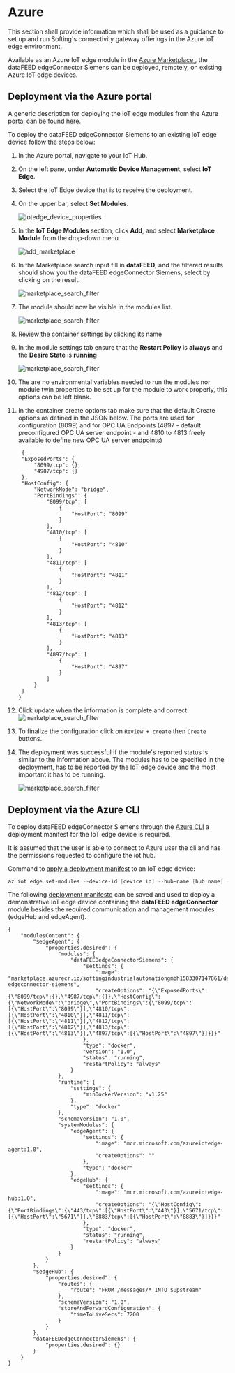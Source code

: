 # Azure

This section shall provide information which shall be used as a guidance to set up and run Softing's connectivity gateway offerings in the Azure IoT edge environment.

Available as an Azure IoT edge module in the [Azure Marketplace ](https://azuremarketplace.microsoft.com/marketplace/apps/softingindustrialautomationgmbh1583307147861.softing-datafeed-edgeconnector-siemens?tab=Overview), the dataFEED edgeConnector Siemens can be deployed, remotely, on existing Azure IoT edge devices.



## Deployment via the Azure portal

A generic description for deploying the IoT edge modules from the Azure portal can be found [here](https://docs.microsoft.com/azure/iot-edge/how-to-deploy-modules-portal). 

To deploy the dataFEED edgeConnector Siemens to an existing IoT edge device follow the steps below:

1. In the Azure portal, navigate to your IoT Hub.

1. On the left pane, under **Automatic Device Management**, select **IoT Edge**.

1. Select the IoT Edge device that is to receive the deployment.

1. On the upper bar, select **Set Modules**.

   ![iotedge_device_properties](./images/iotedge_device_properties.png)

1. In the **IoT Edge Modules** section, click **Add**, and select **Marketplace Module** from the drop-down menu.

   ![add_marketplace](./images/add_marketplace.png)

1. In the Marketplace search input fill in **dataFEED**, and the filtered results should show you the dataFEED edgeConnector Siemens, select by clicking on the result.

   ![marketplace_search_filter](./images/marketplace_search_filter.png)

1. The module should now be visible in the modules list.

   ![marketplace_search_filter](./images/modules_info.png)
   
1. Review the container settings by clicking its name

1. In the module settings tab ensure that the **Restart Policy** is **always** and the **Desire State** is **running**
    
    ![marketplace_search_filter](./images/module_settings.png)

1. The are no environmental variables needed to run the modules nor module twin properties to be set up for the module to work properly, this options can be left blank.

1. In the container create options tab make sure that the default Create options as defined in the JSON below. The ports are used for configuration (8099) and for OPC UA Endpoints (4897 - default preconfigured OPC UA server endpoint - and 4810 to 4813 freely available to define new OPC UA server endpoints) 
   ```
    {
    "ExposedPorts": {
        "8099/tcp": {},
        "4987/tcp": {}
    },
    "HostConfig": {
        "NetworkMode": "bridge",
        "PortBindings": {
            "8099/tcp": [
                {
                    "HostPort": "8099"
                }
            ],
            "4810/tcp": [
                {
                    "HostPort": "4810"
                }
            ],
            "4811/tcp": [
                {
                    "HostPort": "4811"
                }
            ],
            "4812/tcp": [
                {
                    "HostPort": "4812"
                }
            ],
            "4813/tcp": [
                {
                    "HostPort": "4813"
                }
            ],
            "4897/tcp": [
                {
                    "HostPort": "4897"
                }
            ]
        }
    }
   }
   ```

1.	Click update when the information is complete and correct.
    ![marketplace_search_filter](./images/module_update.png)

1.	To finalize the configuration click on ```Review + create``` then ```Create``` buttons.

1.	The deployment was successful if the module's reported status is similar to the information above. The modules has to be specified in the deployment, has to be reported by the IoT edge device and the most important it has to be running.

    ![marketplace_search_filter](./images/module_status.png)
    
## Deployment via the Azure CLI

To deploy dataFEED edgeConnector Siemens through the [Azure CLI](https://docs.microsoft.com/cli/azure/install-azure-cli?view=azure-cli-latest) a deployment manifest for the IoT edge device is required.

It is assumed that the user is able to connect to Azure user the cli and has the permissions requested to configure the iot hub.

Command to [apply a deployment manifest](https://docs.microsoft.com/azure/iot-edge/how-to-deploy-modules-cli#deploy-to-your-device) to an IoT edge device:

```powershell
az iot edge set-modules --device-id [device id] --hub-name [hub name] --content [file path]
```

The following <a href="./deployment_demo.json">deployment manifesto</a> can be saved and used to deploy a demonstrative IoT edge device containing the **dataFEED edgeConnector** module besides the required  communication  and management modules (edgeHub and edgeAgent).

```
{
    "modulesContent": {
        "$edgeAgent": {
            "properties.desired": {
                "modules": {
                    "dataFEEDedgeConnectorSiemens": {
                        "settings": {
                            "image": "marketplace.azurecr.io/softingindustrialautomationgmbh1583307147861/datafeed-edgeconnector-siemens",
                            "createOptions": "{\"ExposedPorts\":{\"8099/tcp\":{},\"4987/tcp\":{}},\"HostConfig\":{\"NetworkMode\":\"bridge\",\"PortBindings\":{\"8099/tcp\":[{\"HostPort\":\"8099\"}],\"4810/tcp\":[{\"HostPort\":\"4810\"}],\"4811/tcp\":[{\"HostPort\":\"4811\"}],\"4812/tcp\":[{\"HostPort\":\"4812\"}],\"4813/tcp\":[{\"HostPort\":\"4813\"}],\"4897/tcp\":[{\"HostPort\":\"4897\"}]}}}"
                        },
                        "type": "docker",
                        "version": "1.0",
                        "status": "running",
                        "restartPolicy": "always"
                    }
                },
                "runtime": {
                    "settings": {
                        "minDockerVersion": "v1.25"
                    },
                    "type": "docker"
                },
                "schemaVersion": "1.0",
                "systemModules": {
                    "edgeAgent": {
                        "settings": {
                            "image": "mcr.microsoft.com/azureiotedge-agent:1.0",
                            "createOptions": ""
                        },
                        "type": "docker"
                    },
                    "edgeHub": {
                        "settings": {
                            "image": "mcr.microsoft.com/azureiotedge-hub:1.0",
                            "createOptions": "{\"HostConfig\":{\"PortBindings\":{\"443/tcp\":[{\"HostPort\":\"443\"}],\"5671/tcp\":[{\"HostPort\":\"5671\"}],\"8883/tcp\":[{\"HostPort\":\"8883\"}]}}}"
                        },
                        "type": "docker",
                        "status": "running",
                        "restartPolicy": "always"
                    }
                }
            }
        },
        "$edgeHub": {
            "properties.desired": {
                "routes": {
                    "route": "FROM /messages/* INTO $upstream"
                },
                "schemaVersion": "1.0",
                "storeAndForwardConfiguration": {
                    "timeToLiveSecs": 7200
                }
            }
        },
        "dataFEEDedgeConnectorSiemens": {
            "properties.desired": {}
        }
    }
}
```
